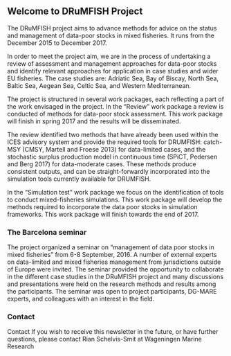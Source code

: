 ## Welcome to DRuMFISH Project

The DRuMFISH project aims to advance methods for advice on the status and management of data-poor stocks in mixed fisheries. It runs from the December 2015 to December 2017.

In order to meet the project aim, we are in the process of undertaking a review of assessment and management approaches for data-poor stocks and identify relevant approaches for application in case studies and wider EU fisheries. The case studies are: Adriatic Sea, Bay of Biscay, North Sea, Baltic Sea, Aegean Sea, Celtic Sea, and Western Mediterranean.

The project is structured in several work packages, each reflecting a part of the work envisaged in the project. In the “Review” work package a review is conducted of methods for data-poor stock assessment. This work package will finish in spring 2017 and the results will be disseminated.

The review identified two methods that have already been used within the ICES advisory system and provide the required tools for DRUMFISH: catch-MSY (CMSY, Martell and Froese 2013) for data-limited cases, and the stochastic surplus production model in continuous time (SPiCT, Pedersen and Berg 2017) for data-moderate cases. These methods produce consistent outputs, and can be straight-forwardly incorporated into the simulation tools currently available for DRUMFISH.

In the “Simulation test” work package we focus on the identification of tools to conduct mixed-fisheries simulations. This work package will develop the methods required to incorporate the data poor stocks in simulation frameworks. This work package will finish towards the end of 2017.

### The Barcelona seminar

The project organized a seminar on “management of data poor stocks in mixed fisheries” from 6-8 September, 2016. A number of external experts on data-limited and mixed fisheries management from jurisdictions outside of Europe were invited. The seminar provided the opportunity to collaborate in the different case studies in the DRuMFISH project and many discussions and presentations were held on the research methods and results among the participants. The seminar was open to project participants, DG-MARE experts, and colleagues with an interest in the field.

### Contact

Contact
If you wish to receive this newsletter in the future, or have further questions, please contact Rian Schelvis-Smit at Wageningen Marine Research
